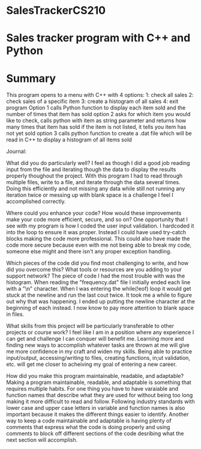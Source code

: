 # SalesTrackerCS210

# Sales tracker program with C++ and Python

# Summary
This program opens to a menu with C++ with 4 options:
  1: check all sales
  2: check sales of a specific item
  3: create a histogram of all sales
  4: exit program
Option 1 calls Python function to display each item sold and the number of times that item has sold
option 2 asks for which item you would like to check, calls python with item as string parameter and returns how many times that item has sold
  if the item is not listed, it tells you item has not yet sold
option 3 calls python function to create a .dat file which will be read in C++ to display a histogram of all items sold

Journal:

What did you do particularly well?
  I feel as though I did a good job reading input from the file and iterating though the data to display the results properly thoughout the project. With this program
  I had to read through multiple files, write to a file, and iterate through the data several times. Doing this efficiently and not missing any data while still not
  running any iteration twice or messing up with blank space is a challenge I feel I accomplished correctly. 
  
Where could you enhance your code? How would these improvements make your code more efficient, secure, and so on?
  One opportunity that I see with my program is how I coded the user input validation. I hardcoded it into the loop to ensure it was proper. Instead I could have used
  try-catch blocks making the code more professional. This could also have made the code more secure because even with me not being able to break my code, someone else
  might and there isn't any proper exception handling. 
  
Which pieces of the code did you find most challenging to write, and how did you overcome this? What tools or resources are you adding to your support network?
  The piece of code I had the most trouble with was the histogram. When reading the "frequency.dat" file I initially ended each line with a "\n" character. When I was
  entering the while(!eof) loop it would get stuck at the newline and run the last cout twice. It took me a while to figure out why that was happening. I ended up
  putting the newline character at the beginning of each instead. I now know to pay more attention to blank space in files.
  
What skills from this project will be particularly transferable to other projects or course work?
  I feel like I am in a position where any experience I can get and challenge I can conquer will benefit me. Learning more and finding new ways to accomplish whatever
  tasks are thrown at me will give me more confidence in my craft and widen my skills. Being able to practice input/output, accessing/writing to files, creating
  functions, in;ut validation, etc. will get me closer to acheiving my goal of entering a new career.
  
How did you make this program maintainable, readable, and adaptable?
  Making a program maintainable, readable, and adaptable is something that requires multiple habits. For one thing you have to have varaiable and function names that 
  describe what they are used for without being too long making it more difficult to read and follow. Following industry standards with lower case and upper case letters
  in variable and function names is also important because it makes the different things easier to identify. Another way to keep a code maintainable and adaptable is
  having plenty of comments that express what the code is doing properly and using comments to block off different sections of the code desribing what the next section
  will accomplish. 
